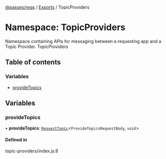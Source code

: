 [@passes/reqs](../README.md) / [Exports](../modules.md) / TopicProviders

# Namespace: TopicProviders

Namespace containing APIs for messaging between a requesting app and a Topic Provider.
 TopicProviders

## Table of contents

### Variables

- [provideTopics](TopicProviders.md#providetopics)

## Variables

### provideTopics

• **provideTopics**: [`RequestTopic`](../classes/RequestTopic.md)\<`ProvideTopicsRequestBody`, `void`\>

#### Defined in

topic-providers/index.js:8
